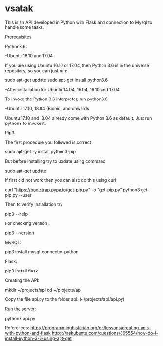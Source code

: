 # vsatak
This is an API developed in Python with Flask and connection to Mysql to handle some tasks.


Prerequisites


Python3.6:

-Ubuntu 16.10 and 17.04

  If you are using Ubuntu 16.10 or 17.04, then Python 3.6 is in the universe repository, so you can just run:

  sudo apt-get update
  sudo apt-get install python3.6

-After installation for Ubuntu 14.04, 16.04, 16.10 and 17.04

  To invoke the Python 3.6 interpreter, run python3.6.
 
-Ubuntu 17.10, 18.04 (Bionic) and onwards

  Ubuntu 17.10 and 18.04 already come with Python 3.6 as default. Just run python3 to invoke it.


Pip3:

The first procedure you followed is correct

sudo apt-get -y install python3-pip

But before installing try to update using command

sudo apt-get update

If first did not work then you can also do this using curl

curl "https://bootstrap.pypa.io/get-pip.py" -o "get-pip.py"
python3 get-pip.py --user

Then to verify installation try

pip3 --help 

For checking version :

pip3 --version 


MySQL:

pip3 install mysql-connector-python


Flask:

pip3 install flask


Creating the API:

mkdir ~/projects/api
cd ~/projects/api

Copy the file api.py to the folder api. (~/projects/api/api.py)


Run the server:

python3 api.py








References:
https://programminghistorian.org/en/lessons/creating-apis-with-python-and-flask
https://askubuntu.com/questions/865554/how-do-i-install-python-3-6-using-apt-get

















 
 
